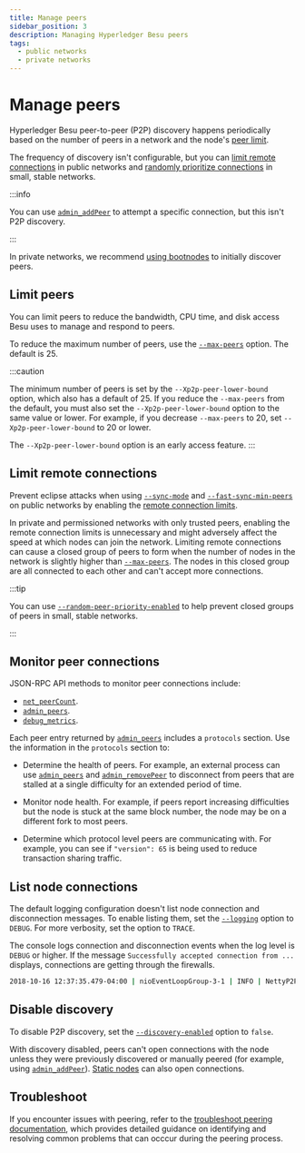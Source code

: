 ```yaml
---
title: Manage peers
sidebar_position: 3
description: Managing Hyperledger Besu peers
tags:
  - public networks
  - private networks
---
```


# Manage peers

Hyperledger Besu peer-to-peer (P2P) discovery happens periodically based on the number of peers in a network and the node's [peer limit](#limit-peers).

The frequency of discovery isn't configurable, but you can [limit remote connections](#limit-remote-connections) in public networks and [randomly prioritize connections](../../reference/cli/options.md#random-peer-priority-enabled) in small, stable networks.

:::info

You can use [`admin_addPeer`](../../reference/cli/options.md#admin_addpeer) to attempt a specific connection, but this isn't P2P discovery.

:::

In private networks, we recommend [using bootnodes](../../../private-networks/how-to/configure/bootnodes.md) to initially discover peers.

## Limit peers

You can limit peers to reduce the bandwidth, CPU time, and disk access Besu uses to manage and respond to peers.

To reduce the maximum number of peers, use the [`--max-peers`](../../reference/cli/options.md#max-peers) option. The default is 25.

:::caution

The minimum number of peers is set by the `--Xp2p-peer-lower-bound` option, which also has a default of 25. If you reduce the `--max-peers` from the default, you must also set the `--Xp2p-peer-lower-bound` option to the same value or lower. For example, if you decrease `--max-peers` to 20, set `--Xp2p-peer-lower-bound` to 20 or lower.

The `--Xp2p-peer-lower-bound` option is an early access feature.
:::

## Limit remote connections

Prevent eclipse attacks when using [`--sync-mode`](../../reference/cli/options.md#sync-mode) and [`--fast-sync-min-peers`](../../reference/cli/options.md##sync-min-peers-fast-sync-min-peers) on public networks by enabling the [remote connection limits](../../reference/cli/options.md#remote-connections-limit-enabled).

In private and permissioned networks with only trusted peers, enabling the remote connection limits is unnecessary and might adversely affect the speed at which nodes can join the network. Limiting remote connections can cause a closed group of peers to form when the number of nodes in the network is slightly higher than [`--max-peers`](../../reference/cli/options.md#max-peers). The nodes in this closed group are all connected to each other and can't accept more connections.

:::tip

You can use [`--random-peer-priority-enabled`](../../reference/cli/options.md#random-peer-priority-enabled) to help prevent closed groups of peers in small, stable networks.

:::

## Monitor peer connections

JSON-RPC API methods to monitor peer connections include:

- [`net_peerCount`](../../reference/api/index.md#net_peercount).
- [`admin_peers`](../../reference/api/index.md#admin_peers).
- [`debug_metrics`](../../reference/api/index.md#debug_metrics).

Each peer entry returned by [`admin_peers`](../../reference/api/index.md#admin_peers) includes a `protocols` section. Use the information in the `protocols` section to:

- Determine the health of peers. For example, an external process can use [`admin_peers`](../../reference/api/index.md#admin_peers) and [`admin_removePeer`](../../reference/api/index.md#admin_removepeer) to disconnect from peers that are stalled at a single difficulty for an extended period of time.

- Monitor node health. For example, if peers report increasing difficulties but the node is stuck at the same block number, the node may be on a different fork to most peers.

- Determine which protocol level peers are communicating with. For example, you can see if `"version": 65` is being used to reduce transaction sharing traffic.

## List node connections

The default logging configuration doesn't list node connection and disconnection messages. To enable listing them, set the [`--logging`](../../reference/cli/options.md#logging) option to `DEBUG`. For more verbosity, set the option to `TRACE`.

The console logs connection and disconnection events when the log level is `DEBUG` or higher. If the message `Successfully accepted connection from ...` displays, connections are getting through the firewalls.

```bash title="Sample log output"
2018-10-16 12:37:35.479-04:00 | nioEventLoopGroup-3-1 | INFO | NettyP2PNetwork | Successfully accepted connection from 0xa979fb575495b8d6db44f750317d0f4622bf4c2aa3365d6af7c284339968eef29b69ad0dce72a4d8db5ebb4968de0e3bec910127f134779fbcb0cb6d3331163c
```

## Disable discovery

To disable P2P discovery, set the [`--discovery-enabled`](../../reference/cli/options.md#discovery-enabled) option to `false`.

With discovery disabled, peers can't open connections with the node unless they were previously discovered or manually peered (for example, using [`admin_addPeer`](../../reference/api/index.md#admin_addpeer)). [Static nodes](static-nodes.md) can also open connections.

## Troubleshoot

If you encounter issues with peering, refer to the [troubleshoot peering documentation](../../how-to/troubleshoot/peering.md), which provides detailed guidance on identifying and resolving common problems that can occcur during the peering process.
